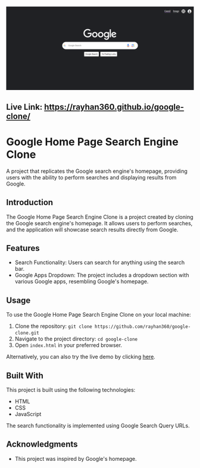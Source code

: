 ![Alt text](image.png)
## Live Link: https://rayhan360.github.io/google-clone/ 
# Google Home Page Search Engine Clone

A project that replicates the Google search engine's homepage, providing users with the ability to perform searches and displaying results from Google.

## Introduction

The Google Home Page Search Engine Clone is a project created by cloning the Google search engine's homepage. It allows users to perform searches, and the application will showcase search results directly from Google.

## Features

- Search Functionality: Users can search for anything using the search bar.
- Google Apps Dropdown: The project includes a dropdown section with various Google apps, resembling Google's homepage.

## Usage

To use the Google Home Page Search Engine Clone on your local machine:

1. Clone the repository: `git clone https://github.com/rayhan360/google-clone.git`
2. Navigate to the project directory: `cd google-clone`
3. Open `index.html` in your preferred browser.

Alternatively, you can also try the live demo by clicking [here](https://rayhan360.github.io/google-clone/).

## Built With

This project is built using the following technologies:

- HTML
- CSS
- JavaScript

The search functionality is implemented using Google Search Query URLs.

## Acknowledgments

- This project was inspired by Google's homepage.
